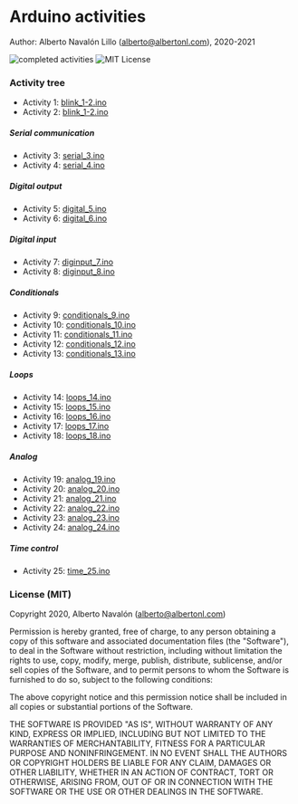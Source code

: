 # Arduino activities

Author: Alberto Navalón Lillo (<alberto@albertonl.com>), 2020-2021

![completed activities](https://img.shields.io/badge/completed%20activities-25-green.svg) ![MIT License](https://img.shields.io/badge/license-MIT-orange.svg)

### Activity tree

- Activity 1: [blink_1-2.ino](https://github.com/albertonl/ies/blob/master/4ESO/TEC/Arduino/blink_1-2.ino)
- Activity 2: [blink_1-2.ino](https://github.com/albertonl/ies/blob/master/4ESO/TEC/Arduino/blink_1-2.ino)

##### Serial communication

- Activity 3: [serial_3.ino](https://github.com/albertonl/ies/blob/master/4ESO/TEC/Arduino/serial_3.ino)
- Activity 4: [serial_4.ino](https://github.com/albertonl/ies/blob/master/4ESO/TEC/Arduino/serial_4.ino)

##### Digital output

- Activity 5: [digital_5.ino](https://github.com/albertonl/ies/blob/master/4ESO/TEC/Arduino/digital_5.ino)
- Activity 6: [digital_6.ino](https://github.com/albertonl/ies/blob/master/4ESO/TEC/Arduino/digital_6.ino)

##### Digital input

- Activity 7: [diginput_7.ino](https://github.com/albertonl/ies/blob/master/4ESO/TEC/Arduino/diginput_7.ino)
- Activity 8: [diginput_8.ino](https://github.com/albertonl/ies/blob/master/4ESO/TEC/Arduino/diginput_8.ino)

##### Conditionals

- Activity 9: [conditionals_9.ino](https://github.com/albertonl/ies/blob/master/4ESO/TEC/Arduino/conditionals_9.ino)
- Activity 10: [conditionals_10.ino](https://github.com/albertonl/ies/blob/master/4ESO/TEC/Arduino/conditionals_10.ino)
- Activity 11: [conditionals_11.ino](https://github.com/albertonl/ies/blob/master/4ESO/TEC/Arduino/conditionals_11.ino)
- Activity 12: [conditionals_12.ino](https://github.com/albertonl/ies/blob/master/4ESO/TEC/Arduino/conditionals_12.ino)
- Activity 13: [conditionals_13.ino](https://github.com/albertonl/ies/blob/master/4ESO/TEC/Arduino/conditionals_13.ino)

##### Loops
- Activity 14: [loops_14.ino](https://github.com/albertonl/ies/blob/master/4ESO/TEC/Arduino/loops_14.ino)
- Activity 15: [loops_15.ino](https://github.com/albertonl/ies/blob/master/4ESO/TEC/Arduino/loops_15.ino)
- Activity 16: [loops_16.ino](https://github.com/albertonl/ies/blob/master/4ESO/TEC/Arduino/loops_16.ino)
- Activity 17: [loops_17.ino](https://github.com/albertonl/ies/blob/master/4ESO/TEC/Arduino/loops_17.ino)
- Activity 18: [loops_18.ino](https://github.com/albertonl/ies/blob/master/4ESO/TEC/Arduino/loops_18.ino)

##### Analog
- Activity 19: [analog_19.ino](https://github.com/albertonl/ies/blob/master/4ESO/TEC/Arduino/analog_19.ino)
- Activity 20: [analog_20.ino](https://github.com/albertonl/ies/blob/master/4ESO/TEC/Arduino/analog_20.ino)
- Activity 21: [analog_21.ino](https://github.com/albertonl/ies/blob/master/4ESO/TEC/Arduino/analog_21.ino)
- Activity 22: [analog_22.ino](https://github.com/albertonl/ies/blob/master/4ESO/TEC/Arduino/analog_22.ino)
- Activity 23: [analog_23.ino](https://github.com/albertonl/ies/blob/master/4ESO/TEC/Arduino/analog_23.ino)
- Activity 24: [analog_24.ino](https://github.com/albertonl/ies/blob/master/4ESO/TEC/Arduino/analog_24.ino)

##### Time control
- Activity 25: [time_25.ino](https://github.com/albertonl/ies/blob/master/4ESO/TEC/Arduino/time_25.ino)

### License (MIT)

Copyright 2020, Alberto Navalón (<alberto@albertonl.com>)

Permission is hereby granted, free of charge, to any person obtaining a copy of this software and associated documentation files (the "Software"), to deal in the Software without restriction, including without limitation the rights to use, copy, modify, merge, publish, distribute, sublicense, and/or sell copies of the Software, and to permit persons to whom the Software is furnished to do so, subject to the following conditions:

The above copyright notice and this permission notice shall be included in all copies or substantial portions of the Software.

THE SOFTWARE IS PROVIDED "AS IS", WITHOUT WARRANTY OF ANY KIND, EXPRESS OR IMPLIED, INCLUDING BUT NOT LIMITED TO THE WARRANTIES OF MERCHANTABILITY, FITNESS FOR A PARTICULAR PURPOSE AND NONINFRINGEMENT. IN NO EVENT SHALL THE AUTHORS OR COPYRIGHT HOLDERS BE LIABLE FOR ANY CLAIM, DAMAGES OR OTHER LIABILITY, WHETHER IN AN ACTION OF CONTRACT, TORT OR OTHERWISE, ARISING FROM, OUT OF OR IN CONNECTION WITH THE SOFTWARE OR THE USE OR OTHER DEALINGS IN THE SOFTWARE.
